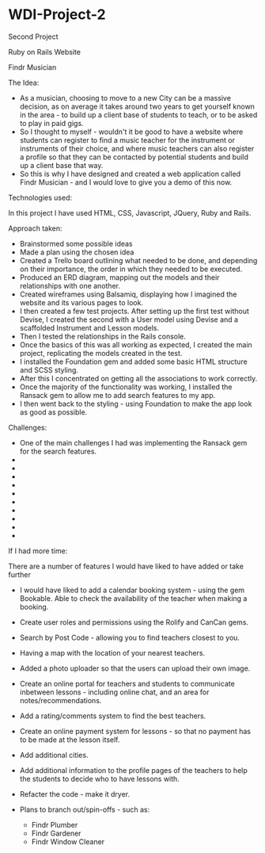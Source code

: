 # WDI-Project-2

Second Project

Ruby on Rails Website

Findr Musician


The Idea:

- As a musician, choosing to move to a new City can be a massive decision, as on average it takes around two years to get yourself known in the area - to build up a client base of students to teach, or to be asked to play in paid gigs.
- So I thought to myself - wouldn't it be good to have a website where students can register to find a music teacher for the instrument or instruments of their choice, and where music teachers can also register a profile so that they can be contacted by potential students and build up a client base that way.
- So this is why I have designed and created a web application called Findr Musician - and I would love to give you a demo of this now.


Technologies used:

In this project I have used HTML, CSS, Javascript, JQuery, Ruby and Rails.


Approach taken:

- Brainstormed some possible ideas
- Made a plan using the chosen idea
- Created a Trello board outlining what needed to be done, and depending on their importance, the order in which they needed to be executed.
- Produced an ERD diagram, mapping out the models and their relationships with one another.
- Created wireframes using Balsamiq, displaying how I imagined the website and its various pages to look.
- I then created a few test projects. After setting up the first test without Devise, I created the second with a User model using Devise and a scaffolded Instrument and Lesson models.
- Then I tested the relationships in the Rails console.
- Once the basics of this was all working as expected, I created the main project, replicating the models created in the test.
- I installed the Foundation gem and added some basic HTML structure and SCSS styling.
- After this I concentrated on getting all the associations to work correctly.
- Once the majority of the functionality was working, I installed the Ransack gem to allow me to add search features to my app.
- I then went back to the styling - using Foundation to make the app look as good as possible.


Challenges:

- One of the main challenges I had was implementing the Ransack gem for the search features.
-
-
-
-
-
-
-
-
-
-


If I had more time:

There are a number of features I would have liked to have added or take further

- I would have liked to add a calendar booking system - using the gem Bookable. Able to check the availability of the teacher when making a booking.
- Create user roles and permissions using the Rolify and CanCan gems.
- Search by Post Code - allowing you to find teachers closest to you.
- Having a map with the location of your nearest teachers.
- Added a photo uploader so that the users can upload their own image.
- Create an online portal for teachers and students to communicate inbetween lessons - including online chat, and an area for notes/recommendations.
- Add a rating/comments system to find the best teachers.
- Create an online payment system for lessons - so that no payment has to be made at the lesson itself.
- Add additional cities.
- Add additional information to the profile pages of the teachers to help the students to decide who to have lessons with.
- Refacter the code - make it dryer.

- Plans to branch out/spin-offs - such as:
  - Findr Plumber
  - Findr Gardener
  - Findr Window Cleaner

